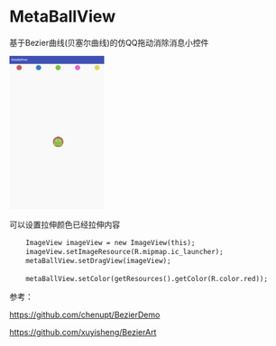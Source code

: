 # MetaBallView
基于Bezier曲线(贝塞尔曲线)的仿QQ拖动消除消息小控件

<img src="https://github.com/DoggyZhang/MetaBallView/blob/master/GIF.gif" width="33.3%">


可以设置拉伸颜色已经拉伸内容

        ImageView imageView = new ImageView(this);
        imageView.setImageResource(R.mipmap.ic_launcher);
        metaBallView.setDragView(imageView);
        
        metaBallView.setColor(getResources().getColor(R.color.red));

参考：

https://github.com/chenupt/BezierDemo

https://github.com/xuyisheng/BezierArt
